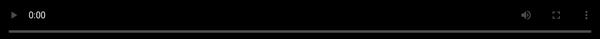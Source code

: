 ```yaml
---
title: Every Firefox user will now have my code on their laptop
tags: ["post", "firefox", "devtools", "oss", "tailwind"]
date: 2022-05-20
seo:
  title:
  description: Every Firefox user will have some of my code
  image:
---
```


# {{title}}

I've been meaning to help in some ways the OSS (Open Source Software) projects I love. Among those is Firefox.

Today Firefox DevTools thanks me on their Twitter profile: [https://twitter.com/FirefoxDevTools/status/1527661306735693827](https://twitter.com/FirefoxDevTools/status/1527661306735693827)

It started a few years back, when my colleague Dusan wanted to use this "class preview on autocomplete scrolling" feature he saw in Google Chrome. It sinked in. And me using more and more TailwindCSS (or other utility classes) and loving prototyping in the browser, I started to find myself switching to Chrome just for this. Until one day where I thought: "if it's not in then could I maybe add it [myself](https://bugzilla.mozilla.org/show_bug.cgi?id=1654731) ?" ...
almost 6 months later, an[ incredible help](https://phabricator.services.mozilla.com/D132261) from jdescotte from the Firefox DevTools team, and ta-daaa !!!

I think this is one of my proudest moment of my FE dev career so far 🤩

<video preload="auto" playsinline="" aria-label="Embedded video" disablepictureinpicture="" style="width: 100%; height: 100%; position: absolute; background-color: black; top: 0%; left: 0%; transform: rotate(0deg) scale(1.005);" poster="https://pbs.twimg.com/tweet_video_thumb/FTNXUdfWUAAiNJo.jpg" src="https://video.twimg.com/tweet_video/FTNXUdfWUAAiNJo.mp4" type="video/mp4"></video>
